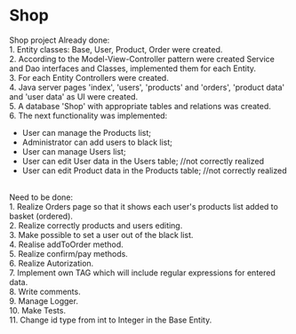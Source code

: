 # Shop
Shop project
Already done:
<br>1. Entity classes: Base, User, Product, Order were created.
<br>2. According to the Model-View-Controller pattern were created Service and Dao interfaces and Classes, implemented them for each Entity.
<br>3. For each Entity Controllers were created.
<br>4. Java server pages 'index', 'users', 'products' and 'orders', 'product data' and 'user data' as UI were created.
<br>5. A database 'Shop' with appropriate tables and relations was created.
<br>6. The next functionality was implemented:
- User can manage the Products list;
- Administrator can add users to black list;
- User can manage Users list;
- User can edit User data in the Users table; //not correctly realized
- User can edit Product data in the Products table; //not correctly realized

<br>Need to be done:
<br>1. Realize Orders page so that it shows each user's products list added to basket (ordered).
<br>2. Realize correctly products and users editing.
<br>3. Make possible to set a user out of the black list.
<br>4. Realise addToOrder method.
<br>5. Realize confirm/pay methods.
<br>6. Realize Autorization.
<br>7. Implement own TAG which will include regular expressions for entered data.
<br>8. Write comments.
<br>9. Manage Logger.
<br>10. Make Tests.
<br>11. Change id type from int to Integer in the Base Entity.
